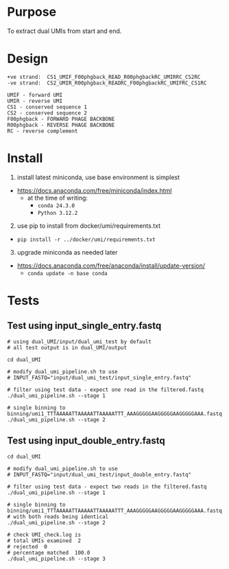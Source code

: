 # Purpose
To extract dual UMIs from start and end.

# Design
```
+ve strand:  CS1_UMIF_F00phgback_READ_R00phgbackRC_UMIRRC_CS2RC
-ve strand:  CS2_UMIR_R00phgback_READRC_F00phgbackRC_UMIFRC_CS1RC

UMIF - forward UMI
UMIR - reverse UMI
CS1 - conserved sequence 1
CS2 - conserved sequence 2
F00phgback - FORWARD PHAGE BACKBONE
R00phgback - REVERSE PHAGE BACKBONE
RC - reverse complement
```

# Install
1. install latest miniconda, use base environment is simplest
  * https://docs.anaconda.com/free/miniconda/index.html
    * at the time of writing:
      * `conda 24.3.0`
      * `Python 3.12.2`
2. use pip to install from docker/umi/requirements.txt
  * `pip install -r ../docker/umi/requirements.txt`
3. upgrade miniconda as needed later
  * https://docs.anaconda.com/free/anaconda/install/update-version/
    * `conda update -n base conda` 

# Tests

## Test using input_single_entry.fastq
```shell
# using dual_UMI/input/dual_umi_test by default
# all test output is in dual_UMI/output

cd dual_UMI

# modify dual_umi_pipeline.sh to use
# INPUT_FASTQ="input/dual_umi_test/input_single_entry.fastq"

# filter using test data - expect one read in the filtered.fastq
./dual_umi_pipeline.sh --stage 1

# single binning to binning/umi1_TTTAAAAATTAAAAATTAAAAATTT_AAAGGGGGAAGGGGGAAGGGGGAAA.fastq
./dual_umi_pipeline.sh --stage 2
```

## Test using input_double_entry.fastq

```shell
cd dual_UMI

# modify dual_umi_pipeline.sh to use
# INPUT_FASTQ="input/dual_umi_test/input_double_entry.fastq"

# filter using test data - expect two reads in the filtered.fastq
./dual_umi_pipeline.sh --stage 1

# single binning to binning/umi1_TTTAAAAATTAAAAATTAAAAATTT_AAAGGGGGAAGGGGGAAGGGGGAAA.fastq
# with both reads being identical
./dual_umi_pipeline.sh --stage 2

# check UMI_check.log is
# total UMIs examined  2
# rejected  0
# percentage matched  100.0
./dual_umi_pipeline.sh --stage 3

```
